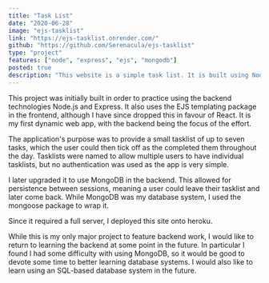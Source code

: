 ```yaml
---
title: "Task List"
date: "2020-06-28"
image: "ejs-tasklist"
link: "https://ejs-tasklist.onrender.com/"
github: "https://github.com/Serenacula/ejs-tasklist"
type: "project"
features: ["node", "express", "ejs", "mongodb"]
posted: true
description: "This website is a simple task list. It is built using Node.js with Express in the backend, and EJS templating for the frontend. It also features a MongoDB database in the backend, to allow for persistence between user sessions."
---
```


This project was initially built in order to practice using the backend technologies Node.js and Express. It also uses the EJS templating package in the frontend, although I have since dropped this in favour of React. It is my first dynamic web app, with the backend being the focus of the effort.

The application's purpose was to provide a small tasklist of up to seven tasks, which the user could then tick off as the completed them throughout the day. Tasklists were named to allow multiple users to have individual tasklists, but no authentication was used as the app is very simple.

I later upgraded it to use MongoDB in the backend. This allowed for persistence between sessions, meaning a user could leave their tasklist and later come back. While MongoDB was my database system, I used the mongoose package to wrap it.

Since it required a full server, I deployed this site onto heroku.

While this is my only major project to feature backend work, I would like to return to learning the backend at some point in the future. In particular I found I had some difficulty with using MongoDB, so it would be good to devote some time to better learning database systems. I would also like to learn using an SQL-based database system in the future.
